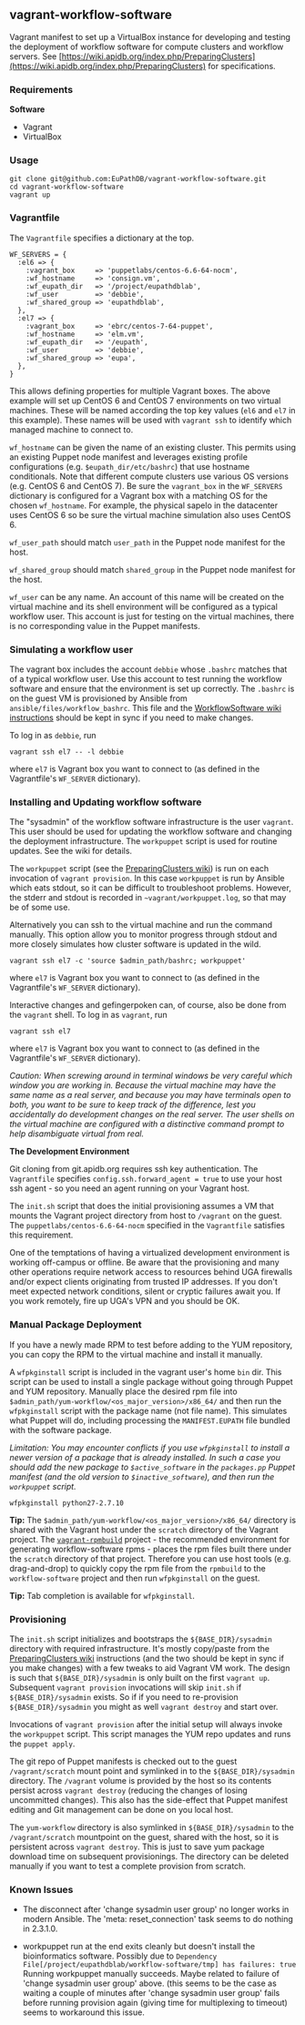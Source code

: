 ## vagrant-workflow-software

Vagrant manifest to set up a VirtualBox instance for developing and
testing the deployment of workflow software for compute clusters and
workflow servers. See
[https://wiki.apidb.org/index.php/PreparingClusters](https://wiki.apidb.org/index.php/PreparingClusters)
for specifications.

### Requirements

__Software__

- Vagrant
- VirtualBox


### Usage

    git clone git@github.com:EuPathDB/vagrant-workflow-software.git
    cd vagrant-workflow-software
    vagrant up

### Vagrantfile

The `Vagrantfile` specifies a dictionary at the top.

    WF_SERVERS = {
      :el6 => {
        :vagrant_box     => 'puppetlabs/centos-6.6-64-nocm',
        :wf_hostname     => 'consign.vm',
        :wf_eupath_dir   => '/project/eupathdblab',
        :wf_user         => 'debbie',
        :wf_shared_group => 'eupathdblab',
      },
      :el7 => {
        :vagrant_box     => 'ebrc/centos-7-64-puppet',
        :wf_hostname     => 'elm.vm',
        :wf_eupath_dir   => '/eupath',
        :wf_user         => 'debbie',
        :wf_shared_group => 'eupa',
      },
    }

This allows defining properties for multiple Vagrant boxes. The above
example will set up CentOS 6 and CentOS 7 environments on two virtual
machines. These will be named according the top key values (`el6` and
`el7` in this example). These names will be used with `vagrant ssh` to
identify which managed machine to connect to.

`wf_hostname` can be given the name of an existing cluster. This permits
using an existing Puppet node manifest and leverages existing profile
configurations (e.g. `$eupath_dir/etc/bashrc`) that use hostname
conditionals. Note that different compute clusters use various OS
versions (e.g. CentOS 6 and CentOS 7). Be sure the `vagrant_box` in the
`WF_SERVERS` dictionary is configured for a Vagrant box with a matching
OS for the chosen `wf_hostname`. For example, the physical sapelo in
the datacenter uses CentOS 6 so be sure the virtual machine simulation
also uses CentOS 6.

`wf_user_path` should match `user_path` in the Puppet node manifest for
the host.

`wf_shared_group` should match `shared_group` in the Puppet node
manifest for the host.

`wf_user` can be any name. An account of this name will be created on
the virtual machine and its shell environment will be configured as a
typical workflow user. This account is just for testing on the virtual
machines, there is no corresponding value in the Puppet manifests.

### Simulating a workflow user

The vagrant box includes the account `debbie` whose `.bashrc` matches
that of a typical workflow user. Use this account to test running the
workflow software and ensure that the environment is set up correctly.
The `.bashrc` is on the guest VM is provisioned by Ansible from
`ansible/files/workflow_bashrc`. This file and the
[WorkflowSoftware wiki instructions](https://wiki.apidb.org/index.php/WorkflowSoftware)
should be kept in sync if you need to make changes.

To log in as `debbie`, run

    vagrant ssh el7 -- -l debbie

where `el7` is Vagrant box you want to connect to (as defined in the
Vagrantfile's `WF_SERVER` dictionary).

### Installing and Updating workflow software

The "sysadmin" of the workflow software infrastructure is the user
`vagrant`. This user should be used for updating the workflow software
and changing the deployment infrastructure. The `workpuppet` script is
used for routine updates. See the wiki for details.

The `workpuppet` script (see the [PreparingClusters
wiki](https://wiki.apidb.org/index.php/PreparingClusters)) is run on
each invocation of `vagrant
provision`. In this case `workpuppet` is run by Ansible which eats
stdout, so it can be difficult to troubleshoot problems. However, the
stderr and stdout is recorded in `~vagrant/workpuppet.log`, so that may
be of some use.

Alternatively you can ssh to the virtual machine and run the command
manually. This option allow you to monitor progress through stdout and
more closely simulates how cluster software is updated in the wild.

    vagrant ssh el7 -c 'source $admin_path/bashrc; workpuppet'

where `el7` is Vagrant box you want to connect to (as defined in the
Vagrantfile's `WF_SERVER` dictionary).

Interactive changes and gefingerpoken can, of course, also be done from
the `vagrant` shell. To log in as `vagrant`, run

    vagrant ssh el7

where `el7` is Vagrant box you want to connect to (as defined in the
Vagrantfile's `WF_SERVER` dictionary).

_Caution: When screwing around in terminal windows be very careful which
window you are working in. Because the virtual machine may have the same
name as a real server, and because you may have terminals open to both,
you want to be sure to keep track of the difference, lest you
accidentally do development changes on the real server. The user shells
on the virtual machine are configured with a distinctive command prompt
to help disambiguate virtual from real._

__The Development Environment__

Git cloning from git.apidb.org requires ssh key authentication. The
`Vagrantfile` specifies `config.ssh.forward_agent = true` to use your
host ssh agent - so you need an agent running on your Vagrant host.

The `init.sh` script that does the initial provisioning assumes a VM
that mounts the Vagrant project directory from host to `/vagrant` on the
guest. The `puppetlabs/centos-6.6-64-nocm` specified in the
`Vagrantfile` satisfies this requirement.

One of the temptations of having a virtualized development environment
is working off-campus or offline. Be aware that the provisioning and
many other operations require network access to resources behind UGA
firewalls and/or expect clients originating from trusted IP addresses.
If you don't meet expected network conditions, silent or cryptic
failures await you. If you work remotely, fire up UGA's VPN and you
should be OK.

### Manual Package Deployment

If you have a newly made RPM to test before adding to the YUM
repository, you can copy the RPM to the virtual machine and install it
manually.

A `wfpkginstall` script is included in the vagrant user's home `bin`
dir. This script can be used to install a single package without going
through Puppet and YUM repository. Manually place the desired rpm file
into `$admin_path/yum-workflow/<os_major_version>/x86_64/` and then run
the `wfpkginstall` script with the package name (not file name). This
simulates what Puppet will do, including processing the
`MANIFEST.EUPATH` file bundled with the software package.

*Limitation: You may encounter conflicts if you use `wfpkginstall` to
install a newer version of a package that is already installed. In such
a case you should add the new package to `$active_software` in the
`packages.pp` Puppet manifest (and the old version to
`$inactive_software`), and then run the `workpuppet` script.*

    wfpkginstall python27-2.7.10

**Tip:** The `$admin_path/yum-workflow/<os_major_version>/x86_64/`
directory is shared with the Vagrant host under the `scratch` directory
of the Vagrant project. The
[`vagrant-rpmbuild`](https://github.com/EuPathDB/vagrant-rpmbuild)
project - the recommended environment for generating workflow-software
rpms - places the rpm files built there under the `scratch` directory of
that project. Therefore you can use host tools (e.g. drag-and-drop) to
quickly copy the rpm file from the `rpmbuild` to the `workflow-software`
project and then run `wfpkginstall` on the guest.

**Tip:** Tab completion is available for `wfpkginstall`.

### Provisioning

The `init.sh` script initializes and bootstraps the
`${BASE_DIR}/sysadmin` directory with required infrastructure. It's
mostly copy/paste from the [PreparingClusters
wiki](https://wiki.apidb.org/index.php/PreparingClusters) instructions
(and the two should be kept in sync if you make changes) with a few
tweaks to aid Vagrant VM work. The design is such that
`${BASE_DIR}/sysadmin` is only built on the first `vagrant up`.
Subsequent `vagrant provision` invocations will skip `init.sh` if
`${BASE_DIR}/sysadmin` exists. So if if you need to re-provision
`${BASE_DIR}/sysadmin` you might as well `vagrant destroy` and start
over.

Invocations of `vagrant provision` after the initial setup will always
invoke the `workpuppet` script. This script manages the YUM repo updates
and runs the `puppet apply`.

The git repo of Puppet manifests is checked out to the guest
`/vagrant/scratch` mount point and symlinked in to the
`${BASE_DIR}/sysadmin` directory. The `/vagrant` volume is provided by
the host so its contents persist across `vagrant destroy` (reducing the
changes of losing uncommitted changes). This also has the side-effect
that Puppet manifest editing and Git management can be done on you local
host.

The `yum-workflow` directory is also symlinked in `${BASE_DIR}/sysadmin`
to the `/vagrant/scratch` mountpoint on the guest, shared with the host,
so it is persistent across `vagrant destroy`. This is just to save yum
package download time on subsequent provisionings. The directory can be
deleted manually if you want to test a complete provision from scratch.


### Known Issues

- The disconnect after 'change sysadmin user group' no longer works
in modern Ansible. The 'meta: reset_connection' task seems to do
nothing in 2.3.1.0.

- workpuppet run at the end exits cleanly but doesn't install the
bioinformatics software. Possibly due to
`Dependency File[/project/eupathdblab/workflow-software/tmp] has failures: true`
Running workpuppet manually succeeds. Maybe related to
failure of 'change sysadmin user group' above. (this seems to be the case
as waiting a couple of minutes after 'change sysadmin user group' fails
before running provision again (giving time for multiplexing to timeout)
seems to workaround this issue.

